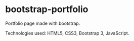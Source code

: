 # bootstrap-portfolio
Portfolio page made with bootstrap.

Technologies used: HTML5, CSS3, Bootstrap 3, JavaScript.
